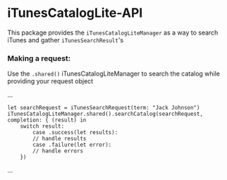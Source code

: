 # iTunesCatalogLite-API

This package provides the `iTunesCatalogLiteManager` as a way to search iTunes and gather `iTunesSearchResult`'s

### Making a request:

Use the `.shared()` iTunesCatalogLiteManager to search the catalog while providing your request object

…
    
    let searchRequest = iTunesSearchRequest(term: "Jack Johnson")
    iTunesCatalogLiteManager.shared().searchCatalog(searchRequest,
    completion: { (result) in 
        switch result:
            case .success(let results):
            // handle results
            case .failure(let error):
            // handle errors
        })
…


